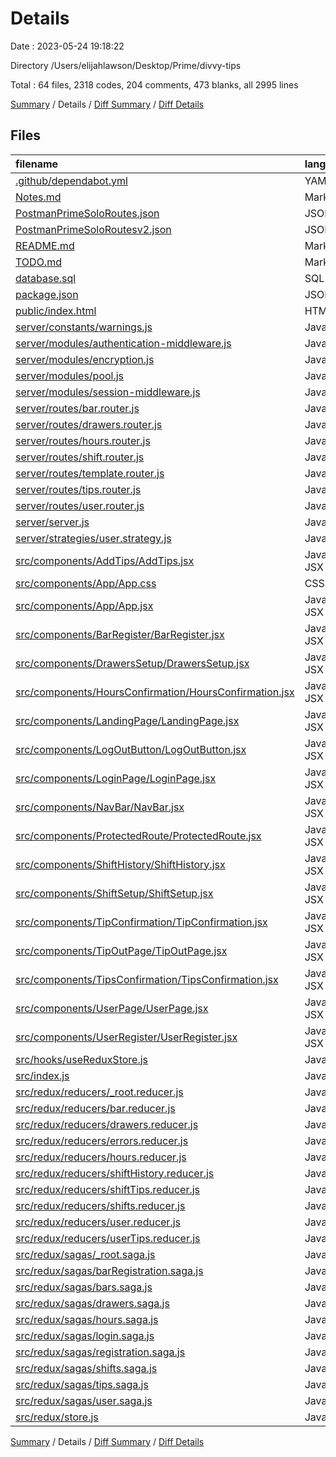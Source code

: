 # Details

Date : 2023-05-24 19:18:22

Directory /Users/elijahlawson/Desktop/Prime/divvy-tips

Total : 64 files,  2318 codes, 204 comments, 473 blanks, all 2995 lines

[Summary](results.md) / Details / [Diff Summary](diff.md) / [Diff Details](diff-details.md)

## Files
| filename | language | code | comment | blank | total |
| :--- | :--- | ---: | ---: | ---: | ---: |
| [.github/dependabot.yml](/.github/dependabot.yml) | YAML | 16 | 5 | 1 | 22 |
| [Notes.md](/Notes.md) | Markdown | 10 | 0 | 0 | 10 |
| [PostmanPrimeSoloRoutes.json](/PostmanPrimeSoloRoutes.json) | JSON | 77 | 0 | 0 | 77 |
| [PostmanPrimeSoloRoutesv2.json](/PostmanPrimeSoloRoutesv2.json) | JSON | 62 | 0 | 1 | 63 |
| [README.md](/README.md) | Markdown | 83 | 0 | 39 | 122 |
| [TODO.md](/TODO.md) | Markdown | 11 | 0 | 1 | 12 |
| [database.sql](/database.sql) | SQL | 34 | 4 | 6 | 44 |
| [package.json](/package.json) | JSON | 55 | 0 | 1 | 56 |
| [public/index.html](/public/index.html) | HTML | 15 | 0 | 2 | 17 |
| [server/constants/warnings.js](/server/constants/warnings.js) | JavaScript | 17 | 0 | 7 | 24 |
| [server/modules/authentication-middleware.js](/server/modules/authentication-middleware.js) | JavaScript | 8 | 4 | 2 | 14 |
| [server/modules/encryption.js](/server/modules/encryption.js) | JavaScript | 13 | 10 | 6 | 29 |
| [server/modules/pool.js](/server/modules/pool.js) | JavaScript | 18 | 14 | 4 | 36 |
| [server/modules/session-middleware.js](/server/modules/session-middleware.js) | JavaScript | 20 | 11 | 6 | 37 |
| [server/routes/bar.router.js](/server/routes/bar.router.js) | JavaScript | 49 | 1 | 7 | 57 |
| [server/routes/drawers.router.js](/server/routes/drawers.router.js) | JavaScript | 30 | 0 | 6 | 36 |
| [server/routes/hours.router.js](/server/routes/hours.router.js) | JavaScript | 23 | 0 | 5 | 28 |
| [server/routes/shift.router.js](/server/routes/shift.router.js) | JavaScript | 74 | 0 | 16 | 90 |
| [server/routes/template.router.js](/server/routes/template.router.js) | JavaScript | 8 | 8 | 4 | 20 |
| [server/routes/tips.router.js](/server/routes/tips.router.js) | JavaScript | 55 | 0 | 13 | 68 |
| [server/routes/user.router.js](/server/routes/user.router.js) | JavaScript | 37 | 11 | 10 | 58 |
| [server/server.js](/server/server.js) | JavaScript | 28 | 8 | 11 | 47 |
| [server/strategies/user.strategy.js](/server/strategies/user.strategy.js) | JavaScript | 44 | 16 | 6 | 66 |
| [src/components/AddTips/AddTips.jsx](/src/components/AddTips/AddTips.jsx) | JavaScript JSX | 138 | 0 | 22 | 160 |
| [src/components/App/App.css](/src/components/App/App.css) | CSS | 82 | 13 | 18 | 113 |
| [src/components/App/App.jsx](/src/components/App/App.jsx) | JavaScript JSX | 76 | 0 | 22 | 98 |
| [src/components/BarRegister/BarRegister.jsx](/src/components/BarRegister/BarRegister.jsx) | JavaScript JSX | 104 | 0 | 9 | 113 |
| [src/components/DrawersSetup/DrawersSetup.jsx](/src/components/DrawersSetup/DrawersSetup.jsx) | JavaScript JSX | 46 | 0 | 12 | 58 |
| [src/components/HoursConfirmation/HoursConfirmation.jsx](/src/components/HoursConfirmation/HoursConfirmation.jsx) | JavaScript JSX | 55 | 4 | 14 | 73 |
| [src/components/LandingPage/LandingPage.jsx](/src/components/LandingPage/LandingPage.jsx) | JavaScript JSX | 38 | 0 | 11 | 49 |
| [src/components/LogOutButton/LogOutButton.jsx](/src/components/LogOutButton/LogOutButton.jsx) | JavaScript JSX | 14 | 3 | 2 | 19 |
| [src/components/LoginPage/LoginPage.jsx](/src/components/LoginPage/LoginPage.jsx) | JavaScript JSX | 65 | 0 | 6 | 71 |
| [src/components/NavBar/NavBar.jsx](/src/components/NavBar/NavBar.jsx) | JavaScript JSX | 16 | 0 | 3 | 19 |
| [src/components/ProtectedRoute/ProtectedRoute.jsx](/src/components/ProtectedRoute/ProtectedRoute.jsx) | JavaScript JSX | 20 | 15 | 7 | 42 |
| [src/components/ShiftHistory/ShiftHistory.jsx](/src/components/ShiftHistory/ShiftHistory.jsx) | JavaScript JSX | 67 | 0 | 13 | 80 |
| [src/components/ShiftSetup/ShiftSetup.jsx](/src/components/ShiftSetup/ShiftSetup.jsx) | JavaScript JSX | 64 | 0 | 14 | 78 |
| [src/components/TipConfirmation/TipConfirmation.jsx](/src/components/TipConfirmation/TipConfirmation.jsx) | JavaScript JSX | 19 | 0 | 5 | 24 |
| [src/components/TipOutPage/TipOutPage.jsx](/src/components/TipOutPage/TipOutPage.jsx) | JavaScript JSX | 102 | 0 | 24 | 126 |
| [src/components/TipsConfirmation/TipsConfirmation.jsx](/src/components/TipsConfirmation/TipsConfirmation.jsx) | JavaScript JSX | 54 | 5 | 14 | 73 |
| [src/components/UserPage/UserPage.jsx](/src/components/UserPage/UserPage.jsx) | JavaScript JSX | 55 | 0 | 13 | 68 |
| [src/components/UserRegister/UserRegister.jsx](/src/components/UserRegister/UserRegister.jsx) | JavaScript JSX | 103 | 0 | 18 | 121 |
| [src/hooks/useReduxStore.js](/src/hooks/useReduxStore.js) | JavaScript | 5 | 10 | 6 | 21 |
| [src/index.js](/src/index.js) | JavaScript | 13 | 0 | 5 | 18 |
| [src/redux/reducers/_root.reducer.js](/src/redux/reducers/_root.reducer.js) | JavaScript | 22 | 5 | 4 | 31 |
| [src/redux/reducers/bar.reducer.js](/src/redux/reducers/bar.reducer.js) | JavaScript | 9 | 0 | 1 | 10 |
| [src/redux/reducers/drawers.reducer.js](/src/redux/reducers/drawers.reducer.js) | JavaScript | 9 | 0 | 1 | 10 |
| [src/redux/reducers/errors.reducer.js](/src/redux/reducers/errors.reducer.js) | JavaScript | 31 | 7 | 4 | 42 |
| [src/redux/reducers/hours.reducer.js](/src/redux/reducers/hours.reducer.js) | JavaScript | 9 | 0 | 1 | 10 |
| [src/redux/reducers/shiftHistory.reducer.js](/src/redux/reducers/shiftHistory.reducer.js) | JavaScript | 9 | 0 | 1 | 10 |
| [src/redux/reducers/shiftTips.reducer.js](/src/redux/reducers/shiftTips.reducer.js) | JavaScript | 9 | 0 | 1 | 10 |
| [src/redux/reducers/shifts.reducer.js](/src/redux/reducers/shifts.reducer.js) | JavaScript | 9 | 0 | 1 | 10 |
| [src/redux/reducers/user.reducer.js](/src/redux/reducers/user.reducer.js) | JavaScript | 11 | 2 | 2 | 15 |
| [src/redux/reducers/userTips.reducer.js](/src/redux/reducers/userTips.reducer.js) | JavaScript | 9 | 0 | 1 | 10 |
| [src/redux/sagas/_root.saga.js](/src/redux/sagas/_root.saga.js) | JavaScript | 23 | 6 | 6 | 35 |
| [src/redux/sagas/barRegistration.saga.js](/src/redux/sagas/barRegistration.saga.js) | JavaScript | 13 | 0 | 4 | 17 |
| [src/redux/sagas/bars.saga.js](/src/redux/sagas/bars.saga.js) | JavaScript | 23 | 0 | 4 | 27 |
| [src/redux/sagas/drawers.saga.js](/src/redux/sagas/drawers.saga.js) | JavaScript | 23 | 0 | 4 | 27 |
| [src/redux/sagas/hours.saga.js](/src/redux/sagas/hours.saga.js) | JavaScript | 14 | 0 | 3 | 17 |
| [src/redux/sagas/login.saga.js](/src/redux/sagas/login.saga.js) | JavaScript | 37 | 20 | 10 | 67 |
| [src/redux/sagas/registration.saga.js](/src/redux/sagas/registration.saga.js) | JavaScript | 18 | 6 | 7 | 31 |
| [src/redux/sagas/shifts.saga.js](/src/redux/sagas/shifts.saga.js) | JavaScript | 51 | 0 | 7 | 58 |
| [src/redux/sagas/tips.saga.js](/src/redux/sagas/tips.saga.js) | JavaScript | 33 | 0 | 7 | 40 |
| [src/redux/sagas/user.saga.js](/src/redux/sagas/user.saga.js) | JavaScript | 18 | 8 | 6 | 32 |
| [src/redux/store.js](/src/redux/store.js) | JavaScript | 15 | 8 | 6 | 29 |

[Summary](results.md) / Details / [Diff Summary](diff.md) / [Diff Details](diff-details.md)